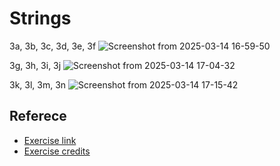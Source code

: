 # Strings

3a, 3b, 3c, 3d, 3e, 3f
![Screenshot from 2025-03-14 16-59-50](https://github.com/user-attachments/assets/0b6b47e2-502e-4206-a199-e0557a9d4afe)

3g, 3h, 3i, 3j
![Screenshot from 2025-03-14 17-04-32](https://github.com/user-attachments/assets/acf113be-ce3e-4b16-9f22-54cf5b8e52c1)

3k, 3l, 3m, 3n
![Screenshot from 2025-03-14 17-15-42](https://github.com/user-attachments/assets/83fa8b10-a5fa-4bff-86e7-3a6f021feaec)

## Referece

- [Exercise link](https://github.com/SuperSimpleDev/javascript-course/blob/main/1-exercise-solutions/lesson-03/README.md)
- [Exercise credits](https://github.com/SuperSimpleDev)
